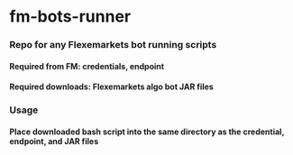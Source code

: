 # fm-bots-runner
### Repo for any Flexemarkets bot running scripts
#### Required from FM: credentials, endpoint
#### Required downloads: Flexemarkets algo bot JAR files
### Usage
#### Place downloaded bash script into the same directory as the credential, endpoint, and JAR files
